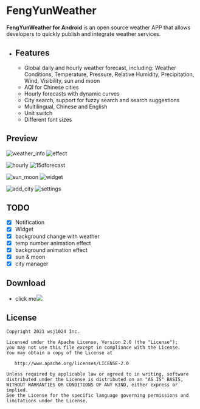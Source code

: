 # FengYunWeather 

**FengYunWeather for Android** is an open source weather APP that allows developers to quickly publish and integrate weather services.



- ## Features

  - Global daily and hourly weather forecast, including: Weather Conditions, Temperature, Pressure, Relative Humidity, Precipitation, Wind, Visibility, sun and moon
  - AQI for Chinese cities
  - Hourly forecasts with dynamic curves
  - City search, support for fuzzy search and search suggestions
  - Multilingual, Chinese and English
  - Unit switch
  - Different font sizes

## Preview

![weather_info](img/home.gif) ![effect](img/effect.gif)

![hourly](img/hourly.gif) ![15dforecast](img/15d.gif)

![sun_moon](img/sun.gif) ![widget](img/widget.gif)

![add_city](img/add_city.gif) ![settings](img/city_manager.gif)



## TODO

- [x] Notification
- [x] Widget
- [x] background change with weather
- [x] temp number animation effect
- [x] background animation effect
- [x] sun & moon
- [x] city manager

## Download
 - click me[![](https://img.shields.io/badge/Download-apk-green.svg)](https://wangsj.oss-cn-shanghai.aliyuncs.com/fengyun/fengyun-weather-1.0.3.apk)

## License

    Copyright 2021 wsj1024 Inc.
    
    Licensed under the Apache License, Version 2.0 (the "License");
    you may not use this file except in compliance with the License.
    You may obtain a copy of the License at
    
       http://www.apache.org/licenses/LICENSE-2.0
    
    Unless required by applicable law or agreed to in writing, software
    distributed under the License is distributed on an "AS IS" BASIS,
    WITHOUT WARRANTIES OR CONDITIONS OF ANY KIND, either express or implied.
    See the License for the specific language governing permissions and
    limitations under the License.